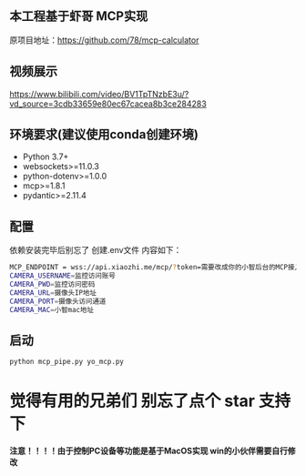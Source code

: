 ## 本工程基于虾哥 MCP实现

原项目地址：https://github.com/78/mcp-calculator

## 视频展示
https://www.bilibili.com/video/BV1TpTNzbE3u/?vd_source=3cdb33659e80ec67cacea8b3ce284283

## 环境要求(建议使用conda创建环境)

- Python 3.7+
- websockets>=11.0.3
- python-dotenv>=1.0.0
- mcp>=1.8.1
- pydantic>=2.11.4


## 配置

依赖安装完毕后别忘了 创建.env文件 内容如下：

```bash
MCP_ENDPOINT = wss://api.xiaozhi.me/mcp/?token=需要改成你的小智后台的MCP接入点
CAMERA_USERNAME=监控访问账号
CAMERA_PWD=监控访问密码
CAMERA_URL=摄像头IP地址
CAMERA_PORT=摄像头访问通道
CAMERA_MAC=小智mac地址
```

## 启动

```bash
python mcp_pipe.py yo_mcp.py
```

# 觉得有用的兄弟们 别忘了点个 star 支持下

**注意！！！！由于控制PC设备等功能是基于MacOS实现 win的小伙伴需要自行修改**
